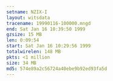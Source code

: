 ```yaml
---
setname: NZIX-I
layout: witsdata
tracename: 19990116-100000.mngd
end: Sat Jan 16 10:39:50 1999
gzsize: 15 MB
len: 0:09:54
start: Sat Jan 16 10:29:56 1999
totalwirelen: 148 MB
pkts: <1 million
size: 34 MB
md5: 574e89a2c56724a40ebe9b92ed93fa5d
---
```

